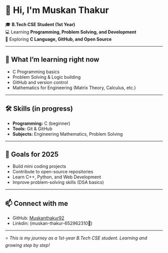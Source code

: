 # 👋 Hi, I'm Muskan Thakur  

🎓 **B.Tech CSE Student (1st Year)**  
💻 Learning **Programming, Problem Solving, and Development**  
🚀 Exploring **C Language, GitHub, and Open Source**  

---

## 🌱 What I’m learning right now
- C Programming basics  
- Problem Solving & Logic building  
- GitHub and version control  
- Mathematics for Engineering (Matrix Theory, Calculus, etc.)  

---

## 🛠️ Skills (in progress)
- **Programming:** C (beginner)  
- **Tools:** Git & GitHub  
- **Subjects:** Engineering Mathematics, Problem Solving  

---

## 📌 Goals for 2025
- Build mini coding projects  
- Contribute to open-source repositories  
- Learn C++, Python, and Web Development  
- Improve problem-solving skills (DSA basics)  

---

## 📫 Connect with me
- GitHub: [Muskanthakur92](https://github.com/Muskanthakur92)  
- Linkdin: (muskan-thakur-652962310🌟)  

---

⭐ *This is my journey as a 1st-year B.Tech CSE student. Learning and growing step by step!*
